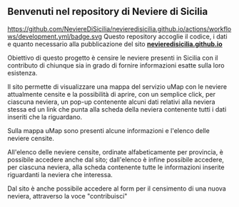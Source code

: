 ## Benvenuti nel repository di Neviere di Sicilia
https://github.com/NeviereDiSicilia/nevieredisicilia.github.io/actions/workflows/development.yml/badge.svg
Questo repository accoglie il codice, i dati e quanto necessario alla pubblicazione del sito <a href="https://nevieredisicilia.github.io" target="_blank" ><b>nevieredisicilia.github.io</b></a>

Obiettivo di questo progetto è censire le neviere presenti in Sicilia con il contributo di chiunque sia in grado di fornire informazioni esatte sulla loro esistenza.

Il sito permette di visualizzare una mappa del servizio uMap con le neviere attualmente censite e la possibilità di aprire, con un semplice click, per ciascuna neviera, un pop-up contenente alcuni dati relativi alla neviera stessa ed un link che punta alla scheda della neviera contenente tutti i dati inseriti che la riguardano.

Sulla mappa uMap sono presenti alcune informazioni e l'elenco delle neviere censite.

All'elenco delle neviere censite, ordinate alfabeticamente per provincia, è possibile accedere anche dal sito; dall'elenco è infine possibile accedere, per ciascuna neviera, alla scheda contenente tutte le informazioni inserite riguardanti la neviera che interessa.

Dal sito è anche possibile accedere al form per il censimento di una nuova neviera, attraverso la voce "contribuisci"
